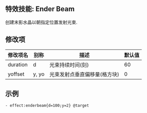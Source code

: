 特效技能: Ender Beam
--------------------------

创建末影水晶以朝指定位置发射光束.

修改项
----------

| 修改项名 | 别称    | 描述                                                                                                    | 默认值 |
|-----------|------------|----------------------------------------------------------------------------------------------------------------|---------------|
| duration  | d      | 光束持续时间(刻)  | 60            |
| yoffset   | y, yo  | 	光束发射点垂直偏移量(格方块) | 0             |

示例
--------

```
- effect:enderbeam{d=100;y=2} @target
```